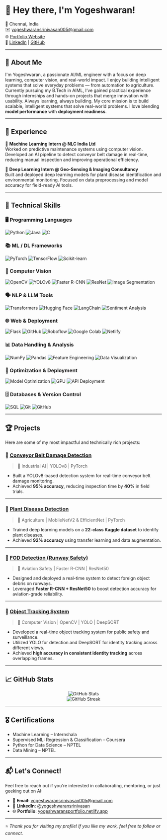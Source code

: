 # 👋 Hey there, I'm Yogeshwaran!

📍 Chennai, India  
✉️ yogeshwaransrinivasan005@gmail.com  
🌐 [Portfolio Website](https://yogeshwaransportfolio.netlify.app)  
🔗 [LinkedIn](https://www.linkedin.com/in/yogeshwaransrinivasan) | [GitHub](https://github.com/yogeshwaran245)

---

## 🚀 About Me

I'm Yogeshwaran, a passionate AI/ML engineer with a focus on deep learning, computer vision, and real-world impact. I enjoy building intelligent systems that solve everyday problems — from automation to agriculture. Currently pursuing my B.Tech in AIML, I’ve gained practical experience through internships and hands-on projects that merge innovation with usability. Always learning, always building.
My core mission is to build scalable, intelligent systems that solve real-world problems. I love blending **model performance** with **deployment readiness**.

---

## 💼 Experience

🧠 **Machine Learning Intern @ NLC India Ltd**  
Worked on predictive maintenance systems using computer vision. Developed an AI pipeline to detect conveyor belt damage in real-time, reducing manual inspection and improving operational efficiency.

🌿 **Deep Learning Intern @ Geo-Sensing & Imaging Consultancy**  
Built and deployed deep learning models for plant disease identification and environmental monitoring. Focused on data preprocessing and model accuracy for field-ready AI tools.

---
## 🧠 Technical Skills

### 🖥️ Programming Languages  
![Python](https://img.shields.io/badge/Python-3670A0?style=for-the-badge&logo=python&logoColor=white)
![Java](https://img.shields.io/badge/Java-ED8B00?style=for-the-badge&logo=openjdk&logoColor=white)
![C](https://img.shields.io/badge/C-00599C?style=for-the-badge&logo=c&logoColor=white)

### 📚 ML / DL Frameworks  
![PyTorch](https://img.shields.io/badge/PyTorch-EE4C2C?style=for-the-badge&logo=pytorch&logoColor=white)
![TensorFlow](https://img.shields.io/badge/TensorFlow-FF6F00?style=for-the-badge&logo=tensorflow&logoColor=white)
![Scikit-learn](https://img.shields.io/badge/Scikit--Learn-F7931E?style=for-the-badge&logo=scikit-learn&logoColor=white)

### 🧠 Computer Vision  
![OpenCV](https://img.shields.io/badge/OpenCV-27338e?style=for-the-badge&logo=opencv&logoColor=white)
![YOLOv8](https://img.shields.io/badge/YOLOv8-00FFFF?style=for-the-badge)
![Faster R-CNN](https://img.shields.io/badge/Faster%20R--CNN-orange?style=for-the-badge)
![ResNet](https://img.shields.io/badge/ResNet-gray?style=for-the-badge)
![Image Segmentation](https://img.shields.io/badge/Image%20Segmentation-009688?style=for-the-badge)

### 🗣️ NLP & LLM Tools  
![Transformers](https://img.shields.io/badge/Transformers-ffcc00?style=for-the-badge&logo=huggingface&logoColor=black)
![Hugging Face](https://img.shields.io/badge/HuggingFace-FCC624?style=for-the-badge&logo=huggingface&logoColor=black)
![LangChain](https://img.shields.io/badge/LangChain-blue?style=for-the-badge)
![Sentiment Analysis](https://img.shields.io/badge/Sentiment%20Analysis-9C27B0?style=for-the-badge)

### 🌐 Web & Deployment  
![Flask](https://img.shields.io/badge/Flask-000000?style=for-the-badge&logo=flask&logoColor=white)
![GitHub](https://img.shields.io/badge/GitHub-181717?style=for-the-badge&logo=github&logoColor=white)
![Roboflow](https://img.shields.io/badge/Roboflow-2D6CDF?style=for-the-badge)
![Google Colab](https://img.shields.io/badge/Google%20Colab-F9AB00?style=for-the-badge&logo=googlecolab&logoColor=white)
![Netlify](https://img.shields.io/badge/Netlify-00C7B7?style=for-the-badge&logo=netlify&logoColor=white)

### 📊 Data Handling & Analysis  
![NumPy](https://img.shields.io/badge/NumPy-013243?style=for-the-badge&logo=numpy&logoColor=white)
![Pandas](https://img.shields.io/badge/Pandas-150458?style=for-the-badge&logo=pandas&logoColor=white)
![Feature Engineering](https://img.shields.io/badge/Feature%20Engineering-4CAF50?style=for-the-badge)
![Data Visualization](https://img.shields.io/badge/Visualization-F06292?style=for-the-badge)

### 🚀 Optimization & Deployment  
![Model Optimization](https://img.shields.io/badge/Model%20Optimization-607d8b?style=for-the-badge)
![GPU](https://img.shields.io/badge/GPU%20Acceleration-00bcd4?style=for-the-badge)
![API Deployment](https://img.shields.io/badge/API%20Deployment-3f51b5?style=for-the-badge)

### 🗄️ Databases & Version Control  
![SQL](https://img.shields.io/badge/SQL-003B57?style=for-the-badge&logo=sqlite&logoColor=white)
![Git](https://img.shields.io/badge/Git-F05032?style=for-the-badge&logo=git&logoColor=white)
![GitHub](https://img.shields.io/badge/GitHub-181717?style=for-the-badge&logo=github&logoColor=white)


---

## 🏆 Projects

Here are some of my most impactful and technically rich projects:

### 🔗 [Conveyor Belt Damage Detection](https://github.com/yogeshwaran245/Conveyer-Belt-Damage-Detection-)
> 📌 Industrial AI | YOLOv8 | PyTorch  
- Built a YOLOv8-based detection system for real-time conveyor belt damage monitoring.  
- Achieved **95% accuracy**, reducing inspection time by **40%** in field trials.

---

### 🔗 [Plant Disease Detection](https://github.com/yogeshwaran245/plant-disease-detection)
> 🌾 Agriculture | MobileNetV2 & EfficientNet | PyTorch  
- Trained deep learning models on a **22-class Kaggle dataset** to identify plant diseases.  
- Achieved **92% accuracy** using transfer learning and data augmentation.

---

### 🔗 [FOD Detection (Runway Safety)](https://github.com/yogeshwaran245/FOD_Detection)
> 🛬 Aviation Safety | Faster R-CNN | ResNet50  
- Designed and deployed a real-time system to detect foreign object debris on runways.  
- Leveraged **Faster R-CNN + ResNet50** to boost detection accuracy for aviation-grade reliability.

---

### 🔗 [Object Tracking System](https://github.com/yogeshwaran245/Object_tracking) 
> 🎥 Computer Vision | OpenCV | YOLO | DeepSORT  
- Developed a real-time object tracking system for public safety and surveillance.  
- Utilized YOLO for detection and DeepSORT for identity tracking across different views.  
- Achieved **high accuracy in consistent identity tracking** across overlapping frames.

---

## 📈 GitHub Stats

<p align="center">
  <img src="https://github-readme-stats.vercel.app/api?username=yogeshwaran245&show_icons=true&theme=radical" alt="GitHub Stats" />
  <br />
  <img src="https://github-readme-streak-stats.herokuapp.com?user=yogeshwaran245&theme=radical" alt="GitHub Streak" />
</p>

---

## 🎖️ Certifications

- Machine Learning – Internshala  
- Supervised ML: Regression & Classification – Coursera  
- Python for Data Science – NPTEL  
- Data Mining – NPTEL  

---

## 📬 Let's Connect!

Feel free to reach out if you're interested in collaborating, mentoring, or just geeking out on AI:

- 📧 **Email**: yogeshwaransrinivasan005@gmail.com  
- 💼 **LinkedIn**: [@yogeshwaransrinivasan](https://www.linkedin.com/in/yogeshwaransrinivasan)  
- 🌐 **Portfolio**: [yogeshwaransportfolio.netlify.app](https://yogeshwaransportfolio.netlify.app)  

---

⭐️ *Thank you for visiting my profile! If you like my work, feel free to follow or connect.*  
